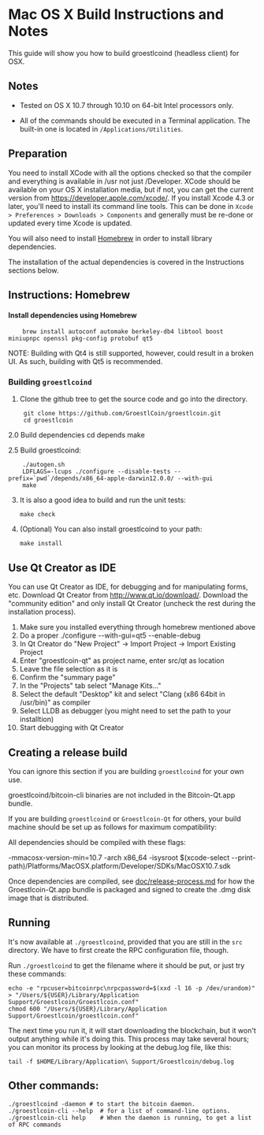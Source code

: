 Mac OS X Build Instructions and Notes
====================================
This guide will show you how to build groestlcoind (headless client) for OSX.

Notes
-----

* Tested on OS X 10.7 through 10.10 on 64-bit Intel processors only.

* All of the commands should be executed in a Terminal application. The
built-in one is located in `/Applications/Utilities`.

Preparation
-----------

You need to install XCode with all the options checked so that the compiler
and everything is available in /usr not just /Developer. XCode should be
available on your OS X installation media, but if not, you can get the
current version from https://developer.apple.com/xcode/. If you install
Xcode 4.3 or later, you'll need to install its command line tools. This can
be done in `Xcode > Preferences > Downloads > Components` and generally must
be re-done or updated every time Xcode is updated.

You will also need to install [Homebrew](http://brew.sh) in order to install library
dependencies.

The installation of the actual dependencies is covered in the Instructions
sections below.

Instructions: Homebrew
----------------------

#### Install dependencies using Homebrew

        brew install autoconf automake berkeley-db4 libtool boost miniupnpc openssl pkg-config protobuf qt5

NOTE: Building with Qt4 is still supported, however, could result in a broken UI. As such, building with Qt5 is recommended.

### Building `groestlcoind`

1. Clone the github tree to get the source code and go into the directory.

        git clone https://github.com/GroestlCoin/groestlcoin.git
        cd groestlcoin

2.0	 Build dependencies
		cd depends
		make

2.5  Build groestlcoind:

        ./autogen.sh
		LDFLAGS=-lcups ./configure --disable-tests --prefix=`pwd`/depends/x86_64-apple-darwin12.0.0/ --with-gui
        make

3.  It is also a good idea to build and run the unit tests:

        make check

4.  (Optional) You can also install groestlcoind to your path:

        make install

Use Qt Creator as IDE
------------------------
You can use Qt Creator as IDE, for debugging and for manipulating forms, etc.
Download Qt Creator from http://www.qt.io/download/. Download the "community edition" and only install Qt Creator (uncheck the rest during the installation process).

1. Make sure you installed everything through homebrew mentioned above 
2. Do a proper ./configure --with-gui=qt5 --enable-debug
3. In Qt Creator do "New Project" -> Import Project -> Import Existing Project
4. Enter "groestlcoin-qt" as project name, enter src/qt as location
5. Leave the file selection as it is
6. Confirm the "summary page"
7. In the "Projects" tab select "Manage Kits..."
8. Select the default "Desktop" kit and select "Clang (x86 64bit in /usr/bin)" as compiler
9. Select LLDB as debugger (you might need to set the path to your installtion)
10. Start debugging with Qt Creator

Creating a release build
------------------------
You can ignore this section if you are building `groestlcoind` for your own use.

groestlcoind/bitcoin-cli binaries are not included in the Bitcoin-Qt.app bundle.

If you are building `groestlcoind` or `Groestlcoin-Qt` for others, your build machine should be set up
as follows for maximum compatibility:

All dependencies should be compiled with these flags:

 -mmacosx-version-min=10.7
 -arch x86_64
 -isysroot $(xcode-select --print-path)/Platforms/MacOSX.platform/Developer/SDKs/MacOSX10.7.sdk

Once dependencies are compiled, see [doc/release-process.md](release-process.md) for how the Groestlcoin-Qt.app
bundle is packaged and signed to create the .dmg disk image that is distributed.

Running
-------

It's now available at `./groestlcoind`, provided that you are still in the `src`
directory. We have to first create the RPC configuration file, though.

Run `./groestlcoind` to get the filename where it should be put, or just try these
commands:

    echo -e "rpcuser=bitcoinrpc\nrpcpassword=$(xxd -l 16 -p /dev/urandom)" > "/Users/${USER}/Library/Application Support/Groestlcoin/Groestlcoin.conf"
    chmod 600 "/Users/${USER}/Library/Application Support/Groestlcoin/groestlcoin.conf"

The next time you run it, it will start downloading the blockchain, but it won't
output anything while it's doing this. This process may take several hours;
you can monitor its process by looking at the debug.log file, like this:

    tail -f $HOME/Library/Application\ Support/Groestlcoin/debug.log

Other commands:
-------

    ./groestlcoind -daemon # to start the bitcoin daemon.
    ./groestlcoin-cli --help  # for a list of command-line options.
    ./groestlcoin-cli help    # When the daemon is running, to get a list of RPC commands
